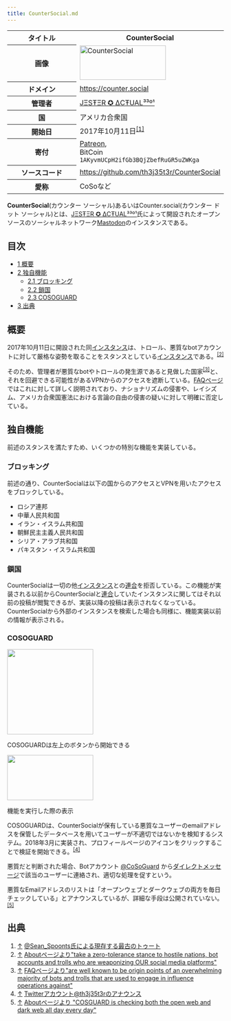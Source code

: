 ```yaml
---
title: CounterSocial.md
---
```

<div>

<table>
<colgroup>
<col style="width: 50%" />
<col style="width: 50%" />
</colgroup>
<tbody>
<tr class="header">
<th>タイトル</th>
<th><strong>CounterSocial</strong></th>
</tr>

<tr class="odd">
<th>画像</th>
<td><a href="/%E3%83%95%E3%82%A1%E3%82%A4%E3%83%AB:CounterSocial.svg" title="CounterSocial"><img src="/images/thumb/4/4d/CounterSocial.svg/200px-CounterSocial.svg.png" srcset="/images/thumb/4/4d/CounterSocial.svg/300px-CounterSocial.svg.png 1.5x, /images/thumb/4/4d/CounterSocial.svg/400px-CounterSocial.svg.png 2x" width="200" height="80" alt="CounterSocial" /></a></td>
</tr>
<tr class="even">
<th scope="row">ドメイン</th>
<td><a href="https://counter.social" rel="nofollow">https://counter.social</a></td>
</tr>
<tr class="odd">
<th scope="row">管理者</th>
<td><a href="https://counter.social/@th3j35t3r" rel="nofollow">JΞSŦΞR ✪ ΔCŦUAL³³º¹</a></td>
</tr>
<tr class="even">
<th scope="row">国</th>
<td>アメリカ合衆国</td>
</tr>
<tr class="odd">
<th scope="row">開始日</th>
<td>2017年10月11日<sup><a href="#cite_note-1">[1]</a></sup></td>
</tr>
<tr class="even">
<th scope="row">寄付</th>
<td><a href="https://www.patreon.com/CounterSocial" rel="nofollow">Patreon</a>,<br />
BitCoin <code>1AKyvmUCpH2ifGb3BQjZbefRuGR5uZWKga</code></td>
</tr>
<tr class="odd">
<th scope="row">ソースコード</th>
<td><a href="https://github.com/th3j35t3r/CounterSocial" rel="nofollow">https://github.com/th3j35t3r/CounterSocial</a></td>
</tr>
<tr class="even">
<th scope="row">愛称</th>
<td>CoSoなど</td>
</tr>
</tbody>
</table>

**CounterSocial**(カウンター ソーシャル)あるいはCounter.social(カウンター ドット ソーシャル)とは、<a href="https://counter.social/@th3j35t3r" rel="nofollow">JΞSŦΞR ✪ ΔCŦUAL³³º¹</a>氏によって開設されたオープンソースのソーシャルネットワーク[Mastodon](/Mastodon "Mastodon")のインスタンスである。

<div>

<div lang="ja" dir="ltr">

## 目次

</div>

-   [1 概要](#.E6.A6.82.E8.A6.81)
-   [2 独自機能](#.E7.8B.AC.E8.87.AA.E6.A9.9F.E8.83.BD)
    -   [2.1 ブロッキング](#.E3.83.96.E3.83.AD.E3.83.83.E3.82.AD.E3.83.B3.E3.82.B0)
    -   [2.2 鎖国](#.E9.8E.96.E5.9B.BD)
    -   [2.3 COSOGUARD](#COSOGUARD)
-   [3 出典](#.E5.87.BA.E5.85.B8)

</div>

## 概要

2017年10月11日に開設された同[インスタンス](/%E3%82%A4%E3%83%B3%E3%82%B9%E3%82%BF%E3%83%B3%E3%82%B9 "インスタンス")は、トロール、悪質なbotアカウントに対して厳格な姿勢を取ることをスタンスとしている[インスタンス](/%E3%82%A4%E3%83%B3%E3%82%B9%E3%82%BF%E3%83%B3%E3%82%B9 "インスタンス")である。<sup>[\[2\]](#cite_note-2)</sup>

そのため、管理者が悪質なbotやトロールの発生源であると見做した国家<sup>[\[3\]](#cite_note-3)</sup>と、それを回避できる可能性があるVPNからのアクセスを遮断している。<a href="https://counter.social/faq.html" rel="nofollow">FAQページ</a>ではこれに対して詳しく説明されており、ナショナリズムの侵害や、レイシズム、アメリカ合衆国憲法における言論の自由の侵害の疑いに対して明確に否定している。

## 独自機能

前述のスタンスを満たすため、いくつかの特別な機能を実装している。

### ブロッキング

前述の通り、CounterSocialは以下の国からのアクセスとVPNを用いたアクセスをブロックしている。

-   ロシア連邦
-   中華人民共和国
-   イラン・イスラム共和国
-   朝鮮民主主義人民共和国
-   シリア・アラブ共和国
-   パキスタン・イスラム共和国

### 鎖国

CounterSocialは一切の他[インスタンス](/%E3%82%A4%E3%83%B3%E3%82%B9%E3%82%BF%E3%83%B3%E3%82%B9 "インスタンス")との[連合](/%E9%80%A3%E5%90%88 "連合")を拒否している。この機能が実装される以前からCounterSocialと[連合](/%E9%80%A3%E5%90%88 "連合")していたインスタンスに関してはそれ以前の投稿が閲覧できるが、実装以降の投稿は表示されなくなっている。CounterSocialから外部のインスタンスを検索した場合も同様に、機能実装以前の情報が表示される。

### COSOGUARD

<div>

<div>

[<img src="/images/thumb/1/1a/COSOGUARD_button.png/200px-COSOGUARD_button.png" srcset="/images/thumb/1/1a/COSOGUARD_button.png/300px-COSOGUARD_button.png 1.5x, /images/thumb/1/1a/COSOGUARD_button.png/400px-COSOGUARD_button.png 2x" width="200" height="198" />](/%E3%83%95%E3%82%A1%E3%82%A4%E3%83%AB:COSOGUARD_button.png)

<div>

<div>

[](/%E3%83%95%E3%82%A1%E3%82%A4%E3%83%AB:COSOGUARD_button.png "拡大")

</div>

COSOGUARDは左上のボタンから開始できる

</div>

</div>

</div>

<div>

<div>

[<img src="/images/thumb/d/d9/COSOGUARD_modal.png/200px-COSOGUARD_modal.png" srcset="/images/thumb/d/d9/COSOGUARD_modal.png/300px-COSOGUARD_modal.png 1.5x, /images/thumb/d/d9/COSOGUARD_modal.png/400px-COSOGUARD_modal.png 2x" width="200" height="105" />](/%E3%83%95%E3%82%A1%E3%82%A4%E3%83%AB:COSOGUARD_modal.png)

<div>

<div>

[](/%E3%83%95%E3%82%A1%E3%82%A4%E3%83%AB:COSOGUARD_modal.png "拡大")

</div>

機能を実行した際の表示

</div>

</div>

</div>

COSOGUARDは、CounterSocialが保有している悪質なユーザーのemailアドレスを保管したデータベースを用いてユーザーが不適切ではないかを検知するシステム。2018年3月に実装され、プロフィールページのアイコンをクリックすることで検証を開始できる。<sup>[\[4\]](#cite_note-4)</sup>

悪質だと判断された場合、Botアカウント <a href="https://counter.social/@CoSoGuard" rel="nofollow">@CoSoGuard</a> から[ダイレクトメッセージ](/%E3%83%80%E3%82%A4%E3%83%AC%E3%82%AF%E3%83%88%E3%83%A1%E3%83%83%E3%82%BB%E3%83%BC%E3%82%B8 "ダイレクトメッセージ (存在しないページ)")で該当のユーザーに連絡され、適切な処理を促すという。

悪質なEmailアドレスのリストは「オープンウェブとダークウェブの両方を毎日チェックしている」とアナウンスしているが、詳細な手段は公開されていない。<sup>[\[5\]](#cite_note-5)</sup>

## 出典

<div>

1.  [↑](#cite_ref-1) <a href="https://counter.social/@Sean_Spoonts/2" rel="nofollow">@Sean_Spoonts氏による現存する最古のトゥート</a>
2.  [↑](#cite_ref-2) <a href="https://counter.social/about" rel="nofollow">Aboutページより"take a zero-tolerance stance to hostile nations, bot accounts and trolls who are weaponizing OUR social media platforms"</a>
3.  [↑](#cite_ref-3) <a href="https://counter.social/faq.html" rel="nofollow">FAQページより"are well known to be origin points of an overwhelming majority of bots and trolls that are used to engage in influence operations against"</a>
4.  [↑](#cite_ref-4) <a href="https://twitter.com/th3j35t3r/status/973735470969643008" rel="nofollow">Twitterアカウント@th3j35t3rのアナウンス</a>
5.  [↑](#cite_ref-5) <a href="https://counter.social/about" rel="nofollow">Aboutページより "COSGUARD is checking both the open web and dark web all day every day"</a>

</div>

</div>
